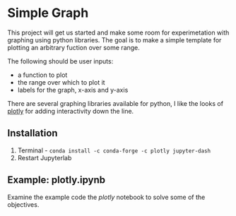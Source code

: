# Simple Graph

This project will get us started and make some room for experimetation with graphing using python libraries. The goal is to make a simple template for plotting an arbitrary fuction over some range. 

The following should be user inputs:
- a function to plot
- the range over which to plot it
- labels for the graph, x-axis and y-axis

There are several graphing libraries available for python, I like the looks of [plotly](https://plotly.com/python/) for adding interactivity down the line.

## Installation
1. Terminal - `conda install -c conda-forge -c plotly jupyter-dash`
1. Restart Jupyterlab

## Example: plotly.ipynb
Examine the example code the *plotly* notebook to solve some of the objectives.

